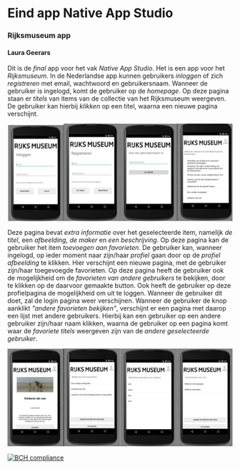 # Eind app Native App Studio
### Rijksmuseum app
#### Laura Geerars

Dit is de _final_ app voor het vak _Native App Studio_. Het is een app voor het _Rijksmuseum_. In de Nederlandse app kunnen gebruikers _inloggen_ of zich _registreren_ met email, wachtwoord en gebruikersnaam. Wanneer de gebruiker is ingelogd, komt de gebruiker op de _homepage_. Op deze pagina staan er _titels_ van items van de collectie van het Rijksmuseum weergeven. De gebruiker kan hierbij _klikken_ op een titel, waarna een nieuwe pagina verschijnt. 

![alt text](https://github.com/LauraGeerars/LauraGeerarsFinalApp/blob/master/Schermafdruk%202017-12-15%2020.53.01.png)

Deze pagina bevat _extra informatie_ over het geselecteerde item, namelijk _de titel_, een _afbeelding, de maker_ en _een beschrijving_. Op deze pagina kan de gebruiker het item _toevoegen aan favorieten_. 
De gebruiker kan, wanneer ingelogd, op ieder moment naar zijn/haar _profiel_ gaan door op de _profiel afbeelding_ te klikken. Hier verschijnt een nieuwe pagina, met de gebruiker zijn/haar toegevoegde favorieten. Op deze pagina heeft de gebruiker ook de mogelijkheid om de _favorieten van andere gebruikers_ te bekijken, door te klikken op de daarvoor gemaakte button. Ook heeft de gebruiker op deze profielpagina de mogelijkheid om uit te loggen. Wanneer de gebruiker dit doet, zal de login pagina weer verschijnen. 
Wanneer de gebruiker de knop aanklikt _"andere favorieten bekijken"_, verschijnt er een pagina met daarop een lijst met andere gebruikers. Hierbij kan een gebruiker op een andere gebruiker zijn/haar naam klikken, waarna de gebruiker op een pagina komt waar de _favoriete titels_ weergeven zijn van de _andere geselecteerde gebruiker_. 

![alt text](https://github.com/LauraGeerars/LauraGeerarsFinalApp/blob/master/Schermafdruk%202017-12-15%2020.53.12.png)

[![BCH compliance](https://bettercodehub.com/edge/badge/LauraGeerars/LauraGeerarsFinalApp?branch=master)](https://bettercodehub.com/)

